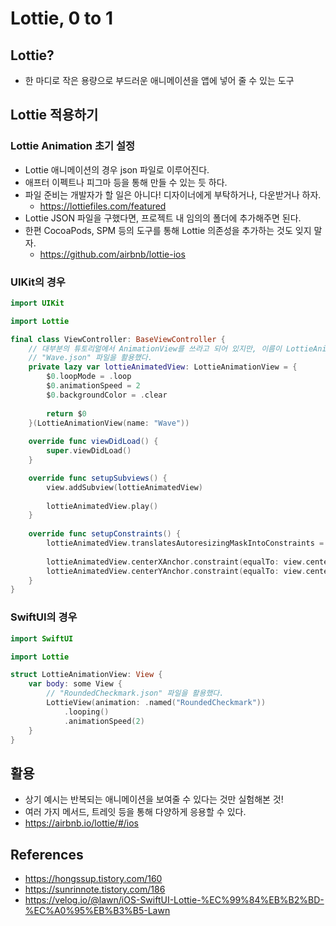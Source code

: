 # Lottie, 0 to 1

## Lottie?
- 한 마디로 작은 용량으로 부드러운 애니메이션을 앱에 넣어 줄 수 있는 도구

## Lottie 적용하기

### Lottie Animation 초기 설정
- Lottie 애니메이션의 경우 json 파일로 이루어진다.
- 애프터 이펙트나 피그마 등을 통해 만들 수 있는 듯 하다.
- 파일 준비는 개발자가 할 일은 아니다! 디자이너에게 부탁하거나, 다운받거나 하자.
  - https://lottiefiles.com/featured
- Lottie JSON 파일을 구했다면, 프로젝트 내 임의의 폴더에 추가해주면 된다.
- 한편 CocoaPods, SPM 등의 도구를 통해 Lottie 의존성을 추가하는 것도 잊지 말자.
  - https://github.com/airbnb/lottie-ios

### UIKit의 경우
```Swift
import UIKit

import Lottie

final class ViewController: BaseViewController {
    // 대부분의 튜토리얼에서 AnimationView를 쓰라고 되어 있지만, 이름이 LottieAnimationView로 바뀌었다.
    // "Wave.json" 파일을 활용했다.
    private lazy var lottieAnimatedView: LottieAnimationView = {
        $0.loopMode = .loop
        $0.animationSpeed = 2
        $0.backgroundColor = .clear
        
        return $0
    }(LottieAnimationView(name: "Wave"))
    
    override func viewDidLoad() {
        super.viewDidLoad()
    }

    override func setupSubviews() {
        view.addSubview(lottieAnimatedView)
        
        lottieAnimatedView.play()
    }
    
    override func setupConstraints() {
        lottieAnimatedView.translatesAutoresizingMaskIntoConstraints = false
        
        lottieAnimatedView.centerXAnchor.constraint(equalTo: view.centerXAnchor).isActive = true
        lottieAnimatedView.centerYAnchor.constraint(equalTo: view.centerYAnchor).isActive = true
    }
}
```

### SwiftUI의 경우
```Swift
import SwiftUI

import Lottie

struct LottieAnimationView: View {
    var body: some View {
        // "RoundedCheckmark.json" 파일을 활용했다.
        LottieView(animation: .named("RoundedCheckmark"))
            .looping()
            .animationSpeed(2)
    }
}
```

## 활용
- 상기 예시는 반복되는 애니메이션을 보여줄 수 있다는 것만 실험해본 것!
- 여러 가지 메서드, 트레잇 등을 통해 다양하게 응용할 수 있다.
- https://airbnb.io/lottie/#/ios

## References
- https://hongssup.tistory.com/160
- https://sunrinnote.tistory.com/186
- https://velog.io/@lawn/iOS-SwiftUI-Lottie-%EC%99%84%EB%B2%BD-%EC%A0%95%EB%B3%B5-Lawn